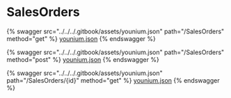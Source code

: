 # SalesOrders

{% swagger src="../../../.gitbook/assets/younium.json" path="/SalesOrders" method="get" %}
[younium.json](../../../.gitbook/assets/younium.json)
{% endswagger %}

{% swagger src="../../../.gitbook/assets/younium.json" path="/SalesOrders" method="post" %}
[younium.json](../../../.gitbook/assets/younium.json)
{% endswagger %}

{% swagger src="../../../.gitbook/assets/younium.json" path="/SalesOrders/{id}" method="get" %}
[younium.json](../../../.gitbook/assets/younium.json)
{% endswagger %}
